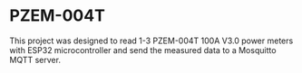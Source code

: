 # PZEM-004T
This project was designed to read 1-3 PZEM-004T 100A V3.0 power meters with ESP32 microcontroller and send the measured data to a Mosquitto MQTT server.
